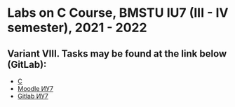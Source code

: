 # Labs on **C Course**, BMSTU IU7 (III - IV semester), 2021 - 2022
## Variant **VIII**. Tasks may be found at the link below (GitLab):


* [C](https://ru.wikipedia.org/wiki/%D0%A1%D0%B8_(%D1%8F%D0%B7%D1%8B%D0%BA_%D0%BF%D1%80%D0%BE%D0%B3%D1%80%D0%B0%D0%BC%D0%BC%D0%B8%D1%80%D0%BE%D0%B2%D0%B0%D0%BD%D0%B8%D1%8F))
* [Moodle ИУ7](http://e-learning.bmstu.ru/portal_iu7/course/view.php?id=13)
* [Gitlab ИУ7](https://git.iu7.bmstu.ru)
